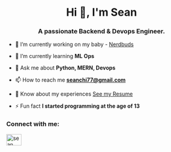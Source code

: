 <h1 align="center">Hi 👋, I'm Sean</h1>
<h3 align="center">A passionate Backend & Devops Engineer.</h3>

- 🔭 I’m currently working on my baby - [Nerdbuds](https://nerdbudltd.com/)

- 🌱 I’m currently learning **ML Ops**

- 💬 Ask me about **Python, MERN, Devops**

- 📫 How to reach me **seanchi77@gmail.com**

- 📄 Know about my experiences [See my Resume](https://drive.google.com/file/d/1cpU1mOwzZf5kXn_kgktVj2EKH03Vejgt/view?usp=sharing)

- ⚡ Fun fact **I started programming at the age of 13**

<h3 align="left">Connect with me:</h3>
<p align="left">
<a href="https://www.linkedin.com/in/sean-stevens-me" target="blank"><img align="center" src="https://raw.githubusercontent.com/rahuldkjain/github-profile-readme-generator/master/src/images/icons/Social/linked-in-alt.svg" alt="sean stevens" height="30" width="40" /></a>
</p>
